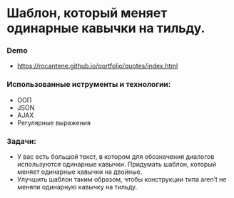 # Шаблон, который меняет одинарные кавычки на тильду.

### Demo
* https://rocantene.github.io/portfolio/quotes/index.html

### Использованные иструменты и технологии:
* ООП
* JSON
* AJAX
* Регулярные выражения

### Задачи:
* У вас есть большой текст, в котором для обозначения диалогов используются одинарные кавычки. Придумать шаблон, который меняет одинарные кавычки на двойные.
* Улучшить шаблон таким образом, чтобы конструкции типа aren’t не меняли одинарную кавычку на тильду.
